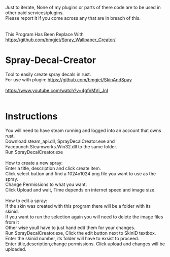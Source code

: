 Just to iterate, None of my plugins or parts of there code are to be used in other paid services/plugins.<br>
Please report it if you come across any that are in breach of this.<br><br>
<br>
This Program Has Been Replace With<br>
https://github.com/bmgjet/Spray_Wallpaper_Creator/
<br>
# Spray-Decal-Creator
Tool to easily create spray decals in rust.<br>
For use with plugin: https://github.com/bmgjet/SkinAndSpay<br><br>
https://www.youtube.com/watch?v=4gfnMVj_JnI
<br><br>
# Instructions
You will need to have steam running and logged into an account that owns rust.
<br>Download steam_api.dll, SprayDecalCreator.exe and Facepunch.Steamworks.Win32.dll to the same folder.<br>
Run SprayDecalCreator.exe<br>
<br>How to create a new spray:<br>
Enter a title, description and click create item.<br>
Click select button and find a 1024x1024 png file you want to use as the spray.<br>
Change Permissions to what you want.<br>
Click Upload and wait, Time depends on internet speed and image size.<br>
<br>How to edit a spray:<br>
If the skin was created with this program there will be a folder with its skinid.<br>
If you want to run the selection again you will need to delete the image files from it<br>
Other wise youll have to just hand edit them for your changes.<br>
Run SprayDecalCreator.exe, Click the edit button next to SkinID textbox.<br>
Enter the skinid number, its folder will have to exsist to proceed.<br>
Enter title,description,change permissions. Click upload and changes will be uploaded.<br>

